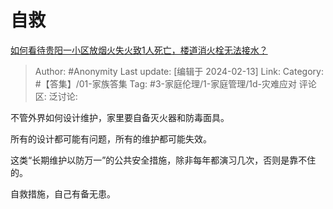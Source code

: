 # 自救
[如何看待贵阳一小区放烟火失火致1人死亡，楼道消火栓无法接水？](https://www.zhihu.com/question/642128121/answer/3395088075)

> Author: #Anonymity
> Last update: [编辑于 2024-02-13]
> Link:
> Category: #【答集】/01-家族答集 
> Tag: #3-家庭伦理/1-家庭管理/1d-灾难应对 
> 评论区:
> 泛讨论:

不管外界如何设计维护，家里要自备灭火器和防毒面具。

所有的设计都可能有问题，所有的维护都可能失效。

这类“长期维护以防万一”的公共安全措施，除非每年都演习几次，否则是靠不住的。

自救措施，自己有备无患。